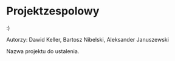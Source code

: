 # Projektzespolowy
:)

Autorzy: Dawid Keller, Bartosz Nibelski, Aleksander Januszewski

Nazwa projektu do ustalenia.
